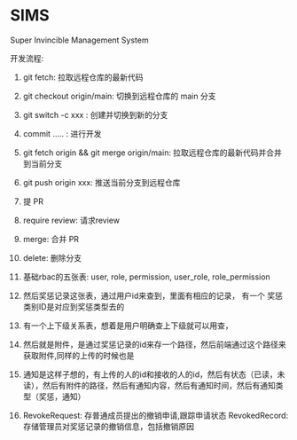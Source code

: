 # SIMS

Super Invincible Management System

开发流程:
1. git fetch: 拉取远程仓库的最新代码
2. git checkout origin/main: 切换到远程仓库的 main 分支
3. git switch -c xxx : 创建并切换到新的分支
4. commit ..... : 进行开发
5. git fetch origin && git merge origin/main: 拉取远程仓库的最新代码并合并到当前分支
6. git push origin xxx: 推送当前分支到远程仓库
7. 提 PR
8. require review: 请求review
9. merge: 合并 PR
10. delete: 删除分支
 
1. 基础rbac的五张表: user, role, permission, user_role, role_permission
2. 然后奖惩记录这张表，通过用户id来查到，里面有相应的记录， 有一个 奖惩类别ID是对应到奖惩类型去的
3. 有一个上下级关系表，想着是用户明确查上下级就可以用查，
4. 然后就是附件，是通过奖惩记录的id来存一个路径，然后前端通过这个路径来获取附件,同样的上传的时候也是
5. 通知是这样子想的，有上传的人的id和接收的人的id，然后有状态（已读，未读），然后有附件的路径，然后有通知内容，然后有通知时间，然后有通知类型（奖惩，通知）
6. RevokeRequest:  存普通成员提出的撤销申请,跟踪申请状态 RevokedRecord: 存储管理员对奖惩记录的撤销信息，包括撤销原因
